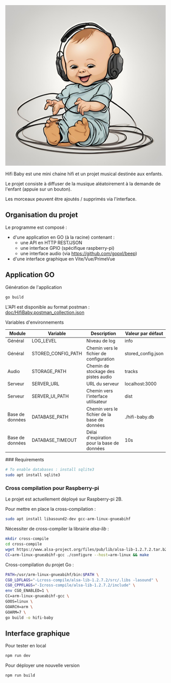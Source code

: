 ![hifi-baby](doc/hifi-baby.png)

Hifi Baby est une mini chaine hifi et un projet musical destinée aux enfants.

Le projet consiste à diffuser de la musique aléatoirement à la demande de l'enfant (appuie sur un bouton).

Les morceaux peuvent être ajoutés / supprimés via l'interface.

## Organisation du projet

Le programme est composé :
 - d'une application en GO (à la racine) contenant :
   - une API en HTTP REST/JSON
   - une interface GPIO (spécifique raspberry-pi)
   - une interface audio (via https://github.com/gopxl/beep)
 - d'une interface graphique en Vite/Vue/PrimeVue

## Application GO

Génération de l'application

```bash
go build
```

L'API est disponible au format postman : [doc/HifiBaby.postman_collection.json](doc/HifiBaby.postman_collection.json)


Variables d'environnements

| Module    | Variable          | Description                                | Valeur par défaut          |
|-----------|-------------------|--------------------------------------------|----------------------------|
| Général   | LOG_LEVEL         | Niveau de log                              | info                       |
| Général   | STORED_CONFIG_PATH| Chemin vers le fichier de configuration    | stored_config.json         |
| Audio     | STORAGE_PATH      | Chemin de stockage des pistes audio        | tracks                     |
| Serveur   | SERVER_URL        | URL du serveur                             | localhost:3000             |
| Serveur   | SERVER_UI_PATH    | Chemin vers l'interface utilisateur        | dist                       |
| Base de données | DATABASE_PATH | Chemin vers le fichier de la base de données | ./hifi-baby.db          |
| Base de données | DATABASE_TIMEOUT | Délai d'expiration pour la base de données | 10s                     |

### Requirements

```bash
# To enable databases : install sqlite3
sudo apt install sqlite3
```

### Cross compilation pour Raspberry-pi

Le projet est actuellement déployé sur Raspberry-pi 2B.

Pour mettre en place la cross-compilation :

```bash
sudo apt install libasound2-dev gcc-arm-linux-gnueabihf
```

Nécessiter de cross-compiler la librairie *alsa-lib* :

```bash
mkdir cross-compile
cd cross-compile
wget https://www.alsa-project.org/files/pub/lib/alsa-lib-1.2.7.2.tar.b2z
CC=arm-linux-gnueabihf-gcc ./configure --host=arm-linux && make
```

Cross-compilation du projet Go :

```bash
PATH=/usr/arm-linux-gnueabihf/bin:$PATH \
CGO_LDFLAGS="-Lcross-compile/alsa-lib-1.2.7.2/src/.libs -lasound" \
CGO_CPPFLAGS="-Icross-compile/alsa-lib-1.2.7.2/include" \
env CGO_ENABLED=1 \
CC=arm-linux-gnueabihf-gcc \
GOOS=linux \
GOARCH=arm \
GOARM=7 \
go build -o hifi-baby
```

## Interface graphique

Pour tester en local

```bash
npm run dev
```

Pour déployer une nouvelle version

```bash
npm run build
```
